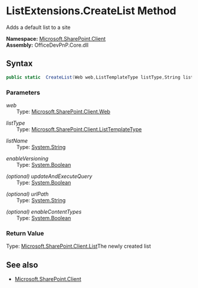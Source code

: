 # ListExtensions.CreateList Method  
Adds a default list to a site  

**Namespace:** [Microsoft.SharePoint.Client](Microsoft.SharePoint.Client.md)  
**Assembly:** OfficeDevPnP.Core.dll  
## Syntax
```C#
public static  CreateList(Web web,ListTemplateType listType,String listName,Boolean enableVersioning,Boolean updateAndExecuteQuery,String urlPath,Boolean enableContentTypes)
```
### Parameters
*web*  
&emsp;&emsp;Type: [Microsoft.SharePoint.Client.Web](Microsoft.SharePoint.Client.Web.md) 
&emsp;&emsp;  
  
*listType*  
&emsp;&emsp;Type: [Microsoft.SharePoint.Client.ListTemplateType](Microsoft.SharePoint.Client.ListTemplateType.md) 
&emsp;&emsp;  
  
*listName*  
&emsp;&emsp;Type: [System.String](System.String.md) 
&emsp;&emsp;  
  
*enableVersioning*  
&emsp;&emsp;Type: [System.Boolean](System.Boolean.md) 
&emsp;&emsp;  
  
*(optional) updateAndExecuteQuery*  
&emsp;&emsp;Type: [System.Boolean](System.Boolean.md) 
&emsp;&emsp;  
  
*(optional) urlPath*  
&emsp;&emsp;Type: [System.String](System.String.md) 
&emsp;&emsp;  
  
*(optional) enableContentTypes*  
&emsp;&emsp;Type: [System.Boolean](System.Boolean.md) 
&emsp;&emsp;  
  
### Return Value
Type: [Microsoft.SharePoint.Client.List](Microsoft.SharePoint.Client.List.md  
)The newly created list

## See also
- [Microsoft.SharePoint.Client](Microsoft.SharePoint.Client.md)
